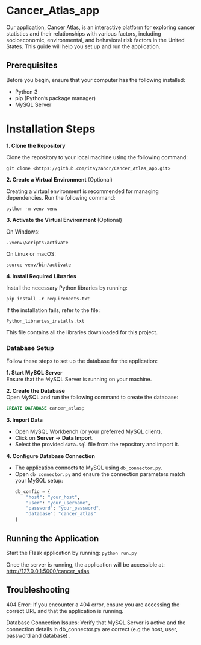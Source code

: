 # Cancer_Atlas_app

Our application, Cancer Atlas, is an interactive platform for exploring cancer statistics and their relationships with various factors, including socioeconomic, environmental, and behavioral risk factors in the United States. This guide will help you set up and run the application.

## Prerequisites
Before you begin, ensure that your computer has the following installed:

- Python 3
- pip (Python’s package manager)
- MySQL Server


# Installation Steps
**1. Clone the Repository**

Clone the repository to your local machine using the following command:

`git clone <https://github.com/itayzahor/Cancer_Atlas_app.git>`

**2. Create a Virtual Environment** (Optional)

Creating a virtual environment is recommended for managing dependencies. Run the following command:

`python -m venv venv`

**3. Activate the Virtual Environment** (Optional)

On Windows:

`.\venv\Scripts\activate`

On Linux or macOS:

`source venv/bin/activate`

**4. Install Required Libraries**

Install the necessary Python libraries by running:

`pip install -r requirements.txt`

If the installation fails, refer to the file:

`Python_libraries_installs.txt`

This file contains all the libraries downloaded for this project.



### Database Setup

Follow these steps to set up the database for the application:

**1. Start MySQL Server**  
   Ensure that the MySQL Server is running on your machine.

**2. Create the Database**  
   Open MySQL and run the following command to create the database:
   ```sql
   CREATE DATABASE cancer_atlas;
   ```

**3. Import Data**  
   - Open MySQL Workbench (or your preferred MySQL client).  
   - Click on **Server** → **Data Import**.  
   - Select the provided `data.sql` file from the repository and import it.

**4. Configure Database Connection**  
   - The application connects to MySQL using `db_connector.py`.  
   - Open `db_connector.py` and ensure the connection parameters match your MySQL setup:
     ```python
     db_config = {
         "host": "your_host",
         "user": "your_username",
         "password": "your_password",
         "database": "cancer_atlas"
     }
     ```

## Running the Application
Start the Flask application by running:
`python run.py`

Once the server is running, the application will be accessible at:
<http://127.0.0.1:5000/cancer_atlas>

## Troubleshooting

404 Error:
If you encounter a 404 error, ensure you are accessing the correct URL and that the application is running.

Database Connection Issues:
Verify that MySQL Server is active and the connection details in db_connector.py are correct (e.g the host, user, password and database) .








